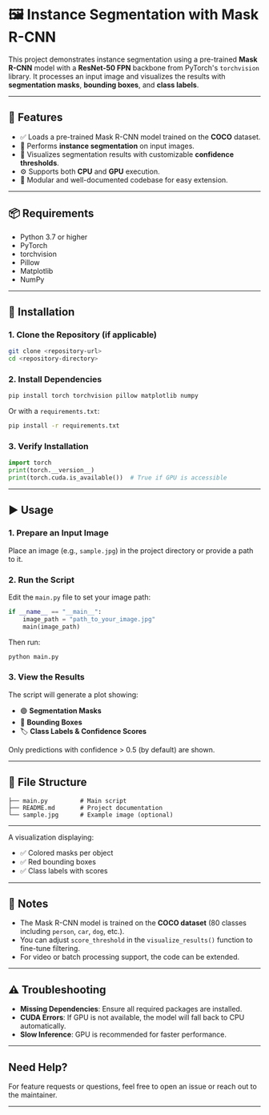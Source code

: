 

# 🖼️ Instance Segmentation with Mask R-CNN

This project demonstrates instance segmentation using a pre-trained **Mask R-CNN** model with a **ResNet-50 FPN** backbone from PyTorch's `torchvision` library. It processes an input image and visualizes the results with **segmentation masks**, **bounding boxes**, and **class labels**.

---

## 🚀 Features

- ✅ Loads a pre-trained Mask R-CNN model trained on the **COCO** dataset.
- 🧠 Performs **instance segmentation** on input images.
- 🎨 Visualizes segmentation results with customizable **confidence thresholds**.
- ⚙️ Supports both **CPU** and **GPU** execution.
- 🧩 Modular and well-documented codebase for easy extension.

---

## 📦 Requirements

- Python 3.7 or higher  
- PyTorch  
- torchvision  
- Pillow  
- Matplotlib  
- NumPy  

---

## 🔧 Installation

### 1. Clone the Repository (if applicable)
```bash
git clone <repository-url>
cd <repository-directory>
```

### 2. Install Dependencies
```bash
pip install torch torchvision pillow matplotlib numpy
```

Or with a `requirements.txt`:
```bash
pip install -r requirements.txt
```

### 3. Verify Installation
```python
import torch
print(torch.__version__)
print(torch.cuda.is_available())  # True if GPU is accessible
```

---

## ▶️ Usage

### 1. Prepare an Input Image
Place an image (e.g., `sample.jpg`) in the project directory or provide a path to it.

### 2. Run the Script
Edit the `main.py` file to set your image path:
```python
if __name__ == "__main__":
    image_path = "path_to_your_image.jpg"
    main(image_path)
```

Then run:
```bash
python main.py
```

### 3. View the Results
The script will generate a plot showing:
- 🟣 **Segmentation Masks**
- 🔴 **Bounding Boxes**
- 🏷️ **Class Labels & Confidence Scores**

Only predictions with confidence > 0.5 (by default) are shown.

---

## 📁 File Structure

```
├── main.py         # Main script
├── README.md       # Project documentation
└── sample.jpg      # Example image (optional)
```

---

A visualization displaying:
- ✅ Colored masks per object
- ✅ Red bounding boxes
- ✅ Class labels with scores

---

## 📝 Notes

- The Mask R-CNN model is trained on the **COCO dataset** (80 classes including `person`, `car`, `dog`, etc.).
- You can adjust `score_threshold` in the `visualize_results()` function to fine-tune filtering.
- For video or batch processing support, the code can be extended.

---

## ⚠️ Troubleshooting

- **Missing Dependencies**: Ensure all required packages are installed.
- **CUDA Errors**: If GPU is not available, the model will fall back to CPU automatically.
- **Slow Inference**: GPU is recommended for faster performance.

---

##  Need Help?

For feature requests or questions, feel free to open an issue or reach out to the maintainer.

---
